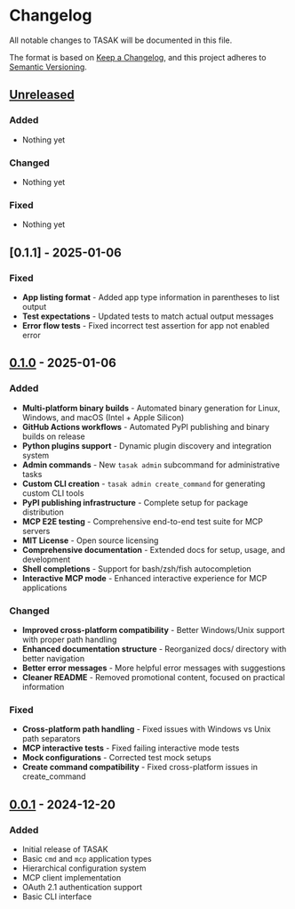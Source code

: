 # Changelog

All notable changes to TASAK will be documented in this file.

The format is based on [Keep a Changelog](https://keepachangelog.com/en/1.0.0/),
and this project adheres to [Semantic Versioning](https://semver.org/spec/v2.0.0.html).

## [Unreleased]

### Added
- Nothing yet

### Changed
- Nothing yet

### Fixed
- Nothing yet

## [0.1.1] - 2025-01-06

### Fixed
- **App listing format** - Added app type information in parentheses to list output
- **Test expectations** - Updated tests to match actual output messages
- **Error flow tests** - Fixed incorrect test assertion for app not enabled error

## [0.1.0] - 2025-01-06

### Added
- **Multi-platform binary builds** - Automated binary generation for Linux, Windows, and macOS (Intel + Apple Silicon)
- **GitHub Actions workflows** - Automated PyPI publishing and binary builds on release
- **Python plugins support** - Dynamic plugin discovery and integration system
- **Admin commands** - New `tasak admin` subcommand for administrative tasks
- **Custom CLI creation** - `tasak admin create_command` for generating custom CLI tools
- **PyPI publishing infrastructure** - Complete setup for package distribution
- **MCP E2E testing** - Comprehensive end-to-end test suite for MCP servers
- **MIT License** - Open source licensing
- **Comprehensive documentation** - Extended docs for setup, usage, and development
- **Shell completions** - Support for bash/zsh/fish autocompletion
- **Interactive MCP mode** - Enhanced interactive experience for MCP applications

### Changed
- **Improved cross-platform compatibility** - Better Windows/Unix support with proper path handling
- **Enhanced documentation structure** - Reorganized docs/ directory with better navigation
- **Better error messages** - More helpful error messages with suggestions
- **Cleaner README** - Removed promotional content, focused on practical information

### Fixed
- **Cross-platform path handling** - Fixed issues with Windows vs Unix path separators
- **MCP interactive tests** - Fixed failing interactive mode tests
- **Mock configurations** - Corrected test mock setups
- **Create command compatibility** - Fixed cross-platform issues in create_command

## [0.0.1] - 2024-12-20

### Added
- Initial release of TASAK
- Basic `cmd` and `mcp` application types
- Hierarchical configuration system
- MCP client implementation
- OAuth 2.1 authentication support
- Basic CLI interface

[Unreleased]: https://github.com/jacekjursza/tasak/compare/v0.1.0...HEAD
[0.1.0]: https://github.com/jacekjursza/tasak/compare/v0.0.1...v0.1.0
[0.0.1]: https://github.com/jacekjursza/tasak/releases/tag/v0.0.1
